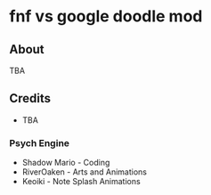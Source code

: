 # fnf vs google doodle mod

## About
TBA

## Credits
* TBA

### Psych Engine
* Shadow Mario - Coding
* RiverOaken - Arts and Animations
* Keoiki - Note Splash Animations